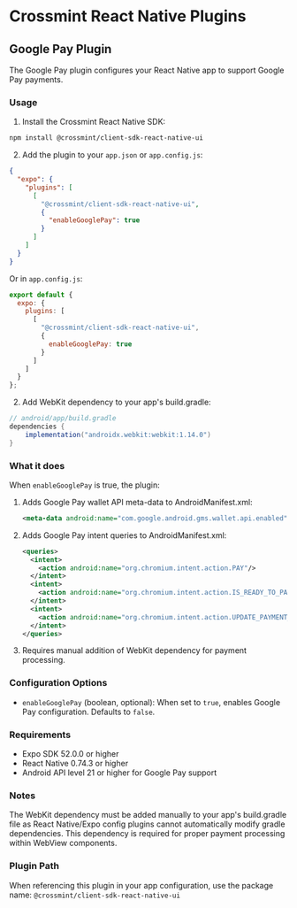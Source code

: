 # Crossmint React Native Plugins

## Google Pay Plugin

The Google Pay plugin configures your React Native app to support Google Pay payments.

### Usage

1. Install the Crossmint React Native SDK:

```bash
npm install @crossmint/client-sdk-react-native-ui
```

2. Add the plugin to your `app.json` or `app.config.js`:

```json
{
  "expo": {
    "plugins": [
      [
        "@crossmint/client-sdk-react-native-ui",
        {
          "enableGooglePay": true
        }
      ]
    ]
  }
}
```

Or in `app.config.js`:

```javascript
export default {
  expo: {
    plugins: [
      [
        "@crossmint/client-sdk-react-native-ui",
        {
          enableGooglePay: true
        }
      ]
    ]
  }
};
```

2. Add WebKit dependency to your app's build.gradle:

```gradle
// android/app/build.gradle
dependencies {
    implementation("androidx.webkit:webkit:1.14.0")
}
```

### What it does

When `enableGooglePay` is true, the plugin:

1. Adds Google Pay wallet API meta-data to AndroidManifest.xml:
   ```xml
   <meta-data android:name="com.google.android.gms.wallet.api.enabled" android:value="true"/>
   ```

2. Adds Google Pay intent queries to AndroidManifest.xml:
   ```xml
   <queries>
     <intent>
       <action android:name="org.chromium.intent.action.PAY"/>
     </intent>
     <intent>
       <action android:name="org.chromium.intent.action.IS_READY_TO_PAY"/>
     </intent>
     <intent>
       <action android:name="org.chromium.intent.action.UPDATE_PAYMENT_DETAILS"/>
     </intent>
   </queries>
   ```

3. Requires manual addition of WebKit dependency for payment processing.

### Configuration Options

- `enableGooglePay` (boolean, optional): When set to `true`, enables Google Pay configuration. Defaults to `false`.

### Requirements

- Expo SDK 52.0.0 or higher
- React Native 0.74.3 or higher
- Android API level 21 or higher for Google Pay support

### Notes

The WebKit dependency must be added manually to your app's build.gradle file as React Native/Expo config plugins cannot automatically modify gradle dependencies. This dependency is required for proper payment processing within WebView components.

### Plugin Path

When referencing this plugin in your app configuration, use the package name:
`@crossmint/client-sdk-react-native-ui`
